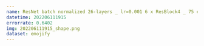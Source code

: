 ```yaml
---
name: ResNet batch normalized 26-layers _ lr=0.001 6 x ResBlock4 _ 75 epochs
datetime: 202206111915
errorrate: 0.6402
img: 202206111915_shape.png
dataset: emojify
---
```

